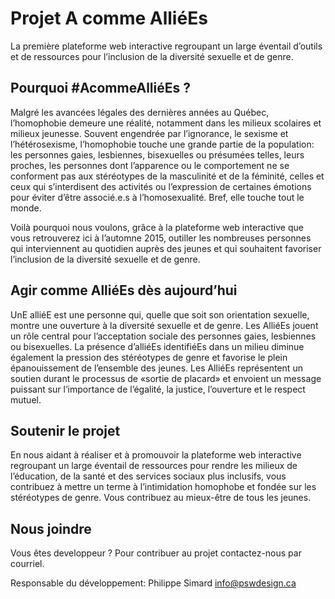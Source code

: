# Projet A comme AlliéEs
La première plateforme web interactive regroupant un large éventail d’outils et de ressources  pour l’inclusion de la diversité sexuelle et de genre.


<h2>Pourquoi #AcommeAlliéEs ? </h2>

Malgré les avancées légales des dernières années au Québec, l’homophobie demeure une réalité, notamment dans les milieux scolaires et milieux jeunesse. Souvent engendrée par l’ignorance, le sexisme et l’hétérosexisme, l’homophobie touche une grande partie de la population: les personnes gaies, lesbiennes, bisexuelles ou présumées telles, leurs proches, les personnes dont l’apparence ou le comportement ne se conforment pas aux stéréotypes de la masculinité et de la féminité, celles et ceux qui s’interdisent des activités ou l’expression de certaines émotions pour éviter d’être associé.e.s à l’homosexualité. Bref, elle touche tout le monde.

 

Voilà pourquoi nous voulons, grâce à la plateforme web interactive que vous retrouverez ici à l’automne 2015, outiller les nombreuses personnes qui interviennent au quotidien auprès des jeunes et qui souhaitent favoriser l’inclusion de la diversité sexuelle et de genre.

<h2>Agir comme AlliéEs dès aujourd’hui</h2>
 

 

UnE alliéE est une personne qui, quelle que soit son orientation sexuelle, montre une ouverture à la diversité sexuelle et de genre. Les AlliéEs jouent un rôle central pour l’acceptation sociale des personnes gaies, lesbiennes ou bisexuelles. La présence d’alliéEs identifiéEs dans un milieu diminue également la pression des stéréotypes de genre et favorise le plein épanouissement de l’ensemble des  jeunes. Les AlliéEs représentent un soutien durant le processus de  «sortie de placard» et envoient un message puissant sur l’importance de l’égalité, la justice, l’ouverture et le respect mutuel.

<h2>Soutenir le projet </h2>
 

En nous aidant à réaliser et à promouvoir la plateforme web interactive regroupant un large éventail de ressources pour rendre les milieux de l’éducation, de la santé et des services sociaux plus inclusifs, vous contribuez à mettre un terme à  l’intimidation homophobe et fondée sur les stéréotypes de genre. Vous contribuez au mieux-être de tous les jeunes.

<h2>Nous joindre </h2>

Vous êtes developpeur ? Pour contribuer au projet contactez-nous par courriel.

Responsable du développement: Philippe Simard
info@pswdesign.ca
